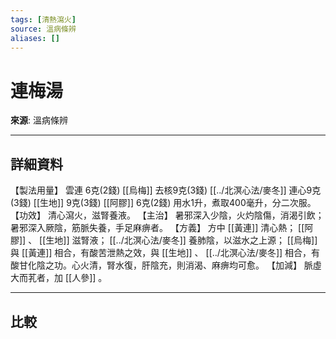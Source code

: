```yaml
---
tags: [清熱瀉火]
source: 溫病條辨
aliases: []
---
```


# 連梅湯

**來源**: 溫病條辨  

---

## 詳細資料
【製法用量】
雲連
6克(2錢) [[烏梅]] 去核9克(3錢) [[../北溟心法/麥冬]] 連心9克(3錢) [[生地]] 9克(3錢) [[阿膠]] 6克(2錢)
用水1升，煮取400毫升，分二次服。
【功效】
清心瀉火，滋腎養液。
【主治】
暑邪深入少陰，火灼陰傷，消渴引飲；暑邪深入厥陰，筋脈失養，手足麻痹者。
【方義】
方中 [[黃連]] 清心熱； [[阿膠]] 、 [[生地]] 滋腎液； [[../北溟心法/麥冬]] 養肺陰，以滋水之上源； [[烏梅]] 與 [[黃連]] 相合，有酸苦泄熱之效，與 [[生地]] 、 [[../北溟心法/麥冬]] 相合，有酸甘化陰之功。心火清，腎水復，肝陰充，則消渴、麻痹均可愈。
【加減】
脈虛大而芤者，加 [[人參]] 。

---

## 比較
